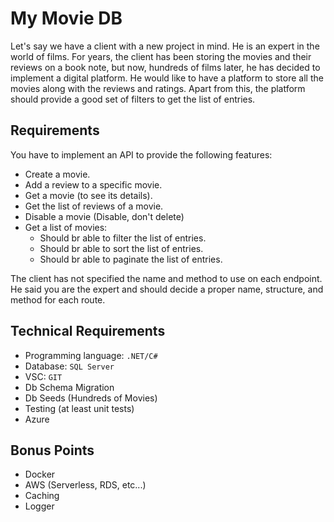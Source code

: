# My Movie DB

Let's say we have a client with a new project in mind. He is an expert in the world of films. For years, the client has been storing the movies and their reviews on a book note, but now, hundreds of films later, he has decided to implement a digital platform. He would like to have a platform to store all the movies along with the reviews and ratings. Apart from this, the platform should provide a good set of filters to get the list of entries.

## Requirements

You have to implement an API to provide the following features:

- Create a movie.
- Add a review to a specific movie.
- Get a movie (to see its details).
- Get the list of reviews of a movie.
- Disable a movie (Disable, don't delete)
- Get a list of movies:
  - Should br able to filter the list of entries.
  - Should br able to sort the list of entries.
  - Should br able to paginate the list of entries.

The client has not specified the name and method to use on each endpoint. He said you are the expert and should decide a proper name, structure, and method for each route.

## Technical Requirements

- Programming language: `.NET/C#`
- Database: `SQL Server`
- VSC: `GIT`
- Db Schema Migration
- Db Seeds (Hundreds of Movies)
- Testing (at least unit tests)
- Azure

## Bonus Points

- Docker
- AWS (Serverless, RDS, etc...)
- Caching
- Logger
